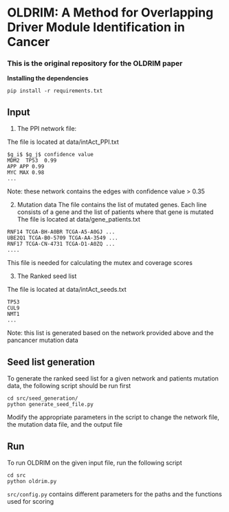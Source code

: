 # OLDRIM: A Method for Overlapping Driver Module Identification in Cancer

### This is the original repository for the OLDRIM paper


**Installing the dependencies**

```
pip install -r requirements.txt
```

## **Input**

1. The PPI network file:

The file is located at data/intAct_PPI.txt

```
$g_i$ $g_j$ confidence value
MDM2  TP53	0.99
APP	APP	0.99
MYC	MAX	0.98
...
```
Note: these network contains the edges with confidence value > 0.35

2. Mutation data
The file contains the list of mutated genes. Each line consists of a gene and the list of patients where that gene is mutated
The file is located at data/gene_patients.txt

```
RNF14 TCGA-BH-A0BR TCGA-A5-A0GJ ...
UBE2Q1 TCGA-B0-5709 TCGA-AA-3549 ...
RNF17 TCGA-CN-4731 TCGA-D1-A0ZQ ...
....
```
This file is needed for calculating the mutex and coverage scores

3. The Ranked seed list

The file is located at data/intAct_seeds.txt
```
TP53
CUL9
NMT1
...
```
Note: this list is generated based on the network provided above and the pancancer mutation data


## **Seed list generation**
To generate the ranked seed list for a given network and patients mutation data,
the following script should be run first
```
cd src/seed_generation/
python generate_seed_file.py
```
Modify the appropriate parameters in the script to change the network file,
the mutation data file, and the output file

## **Run**

To run OLDRIM on the given input file, run the following script

```
cd src
python oldrim.py
```
`src/config.py` contains different parameters for the paths and the functions used for scoring

